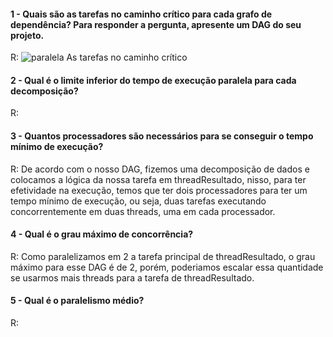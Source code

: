 #### 1 - Quais são as tarefas no caminho crítico para cada grafo de dependência? Para responder a pergunta, apresente um DAG do seu projeto.  
R: ![paralela](https://user-images.githubusercontent.com/73514316/197433875-d385f4d5-dace-4755-a8b6-d8a5b0bc3f9b.png)
As tarefas no caminho crítico 

#### 2 - Qual é o limite inferior do tempo de execução paralela para cada decomposição?
R: 

#### 3 - Quantos processadores são necessários para se conseguir o tempo mínimo de execução?  
R: De acordo com o nosso DAG, fizemos uma decomposição de dados e colocamos a lógica da nossa tarefa em threadResultado, nisso, para ter efetividade na execução, temos que ter dois processadores para ter um tempo mínimo de execução, ou seja, duas tarefas executando concorrentemente em duas threads, uma em cada processador.

#### 4 - Qual é o grau máximo de concorrência?
R: Como paralelizamos em 2 a tarefa principal de threadResultado, o grau máximo para esse DAG é de 2, porém, poderiamos escalar essa quantidade se usarmos mais threads para a tarefa de threadResultado.

#### 5 - Qual é o paralelismo médio?
R: 
